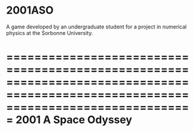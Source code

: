 # 2001ASO
A game developed by an undergraduate student for a project in numerical physics at the Sorbonne University.

===================================================================================================================================
                                                2001 A Space Odyssey
===================================================================================================================================
